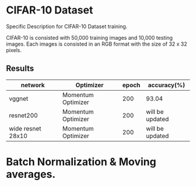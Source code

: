 # CIFAR-10 Dataset
Specific Description for CIFAR-10 Dataset training.

CIFAR-10 is consisted with 50,000 training images and 10,000 testing images.
Each images is consisted in an RGB format with the size of 32 x 32 pixels.

## Results
| network           | Optimizer          | epoch | accuracy(%)     |
|-------------------|--------------------|-------|-----------------|
| vggnet            | Momentum Optimizer | 200   | 93.04           |
| resnet200         | Momentum Optimizer | 200   | will be updated |
| wide resnet 28x10 | Momentum Optimizer | 200   | will be updated |

# Batch Normalization & Moving averages.

